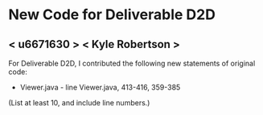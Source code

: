 # New Code for Deliverable D2D

## < u6671630 > < Kyle Robertson >

For Deliverable D2D, I contributed the following new statements of original code:

- Viewer.java - line Viewer.java, 413-416, 359-385  

(List at least 10, and include line numbers.)
